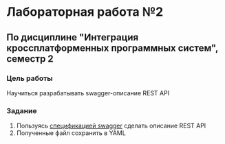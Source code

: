 # Лабораторная работа №2 #
## По дисциплине "Интеграция кроссплатформенных программных систем", семестр 2 ##
### Цель работы ###
Научиться разрабатывать swagger-описание REST API

### Задание ###
1. Пользуясь [спецификацией swagger](https://swagger.io/docs/specification/2-0/adding-examples/) сделать описание REST API
1. Полученные файл сохранить в YAML